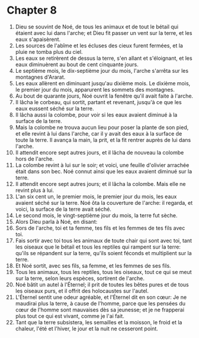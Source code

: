 # Chapter 8

1. Dieu se souvint de Noé, de tous les animaux et de tout le bétail qui étaient avec lui dans l'arche; et Dieu fit passer un vent sur la terre, et les eaux s'apaisèrent.
2. Les sources de l'abîme et les écluses des cieux furent fermées, et la pluie ne tomba plus du ciel.
3. Les eaux se retirèrent de dessus la terre, s'en allant et s'éloignant, et les eaux diminuèrent au bout de cent cinquante jours.
4. Le septième mois, le dix-septième jour du mois, l'arche s'arrêta sur les montagnes d'Ararat.
5. Les eaux allèrent en diminuant jusqu'au dixième mois. Le dixième mois, le premier jour du mois, apparurent les sommets des montagnes.
6. Au bout de quarante jours, Noé ouvrit la fenêtre qu'il avait faite à l'arche.
7. Il lâcha le corbeau, qui sortit, partant et revenant, jusqu'à ce que les eaux eussent séché sur la terre.
8. Il lâcha aussi la colombe, pour voir si les eaux avaient diminué à la surface de la terre.
9. Mais la colombe ne trouva aucun lieu pour poser la plante de son pied, et elle revint à lui dans l'arche, car il y avait des eaux à la surface de toute la terre. Il avança la main, la prit, et la fit rentrer auprès de lui dans l'arche.
10. Il attendit encore sept autres jours, et il lâcha de nouveau la colombe hors de l'arche.
11. La colombe revint à lui sur le soir; et voici, une feuille d'olivier arrachée était dans son bec. Noé connut ainsi que les eaux avaient diminué sur la terre.
12. Il attendit encore sept autres jours; et il lâcha la colombe. Mais elle ne revint plus à lui.
13. L'an six cent un, le premier mois, le premier jour du mois, les eaux avaient séché sur la terre. Noé ôta la couverture de l'arche: il regarda, et voici, la surface de la terre avait séché.
14. Le second mois, le vingt-septième jour du mois, la terre fut sèche.
15. Alors Dieu parla à Noé, en disant:
16. Sors de l'arche, toi et ta femme, tes fils et les femmes de tes fils avec toi.
17. Fais sortir avec toi tous les animaux de toute chair qui sont avec toi, tant les oiseaux que le bétail et tous les reptiles qui rampent sur la terre: qu'ils se répandent sur la terre, qu'ils soient féconds et multiplient sur la terre.
18. Et Noé sortit, avec ses fils, sa femme, et les femmes de ses fils.
19. Tous les animaux, tous les reptiles, tous les oiseaux, tout ce qui se meut sur la terre, selon leurs espèces, sortirent de l'arche.
20. Noé bâtit un autel à l'Éternel; il prit de toutes les bêtes pures et de tous les oiseaux purs, et il offrit des holocaustes sur l'autel.
21. L'Éternel sentit une odeur agréable, et l'Éternel dit en son cœur: Je ne maudirai plus la terre, à cause de l'homme, parce que les pensées du cœur de l'homme sont mauvaises dès sa jeunesse; et je ne frapperai plus tout ce qui est vivant, comme je l'ai fait.
22. Tant que la terre subsistera, les semailles et la moisson, le froid et la chaleur, l'été et l'hiver, le jour et la nuit ne cesseront point.

